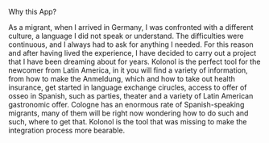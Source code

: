 Why this App?

As a migrant, when I arrived in Germany, I was confronted with a different culture, a language I did not speak or understand. The difficulties were continuous, and I always had to ask for anything I needed. For this reason and after having lived the experience, I have decided to carry out a project that I have been dreaming about for years. Kolonol is the perfect tool for the newcomer from Latin America, in it you will find a variety of information, from how to make the Anmeldung, which and how to take out health insurance, get started in language exchange cirucles, access to offer of osseo in Spanish, such as parties, theater and a variety of Latin American gastronomic offer. Cologne has an enormous rate of Spanish-speaking migrants, many of them will be right now wondering how to do such and such, where to get that.
Kolonol is the tool that was missing to make the integration process more bearable.
